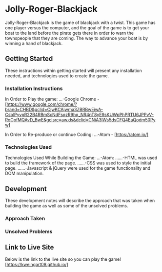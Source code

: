 # Jolly-Roger-Blackjack
  Jolly-Roger-Blackjack is the game of blackjack with a twist. This game has one player versus the computer, and the goal of the game is to get your boat to the land before the pirate gets there in order to warn the townspeople that they are coming. The way to advance your boat is by winning a hand of blackjack.
## Getting Started
  These instructions within getting started will present any installation needed, and technologies used to create the game.
### Installation Instructions
  In Order to Play the game:
  ...-Google Chrome - [https://www.google.com/chrome/?brand=CHBD&gclid=CjwKCAjwma3ZBRBwEiwA-CsblPyvpR22B4RBmScNdFsqzR9hq_NR4nT8yE9sKUWpPhPRTU6JPPvV-RoCpfMQAvD_BwE&gclsrc=aw.ds&dclid=CNiA3IWs5dsCFQ4EaQodm50Pyw]

  In Order to Re-produce or continue Coding:
  ...-Atom - [https://atom.io/]
### Technologies Used
  Technologies Used While Building the Game:
  ...-Atom:
  ......-HTML was used to build the framework of the page.
  ......-CSS was used to style the initial page.
  ......-Javascript & jQuery were used for the game functionality and DOM manipulation.

## Development
  These development notes will describe the approach that was taken when building the game as well as some of the unsolved problems.

### Approach Taken
  
### Unsolved Problems

## Link to Live Site
  Below is the link to the live site so you can play the game!
  [https://kweingart08.github.io/]
